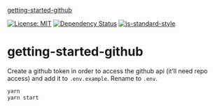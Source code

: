 
[getting-started-github](https://matt.styles.github.io/getting-started-github)

[![License: MIT](https://img.shields.io/badge/License-MIT-yellow.svg)](https://opensource.org/licenses/MIT)
[![Dependency Status](https://david-dm.org/matt.styles/getting-started-github.svg)](https://david-dm.org/matt.styles/getting-started-github)
[![js-standard-style](https://img.shields.io/badge/code%20style-standard-brightgreen.svg)](http://standardjs.com/)

# getting-started-github

Create a github token in order to access the github api (it’ll need repo access) and add it to `.env.example`. Rename to `.env`.

```sh
yarn
yarn start
```
